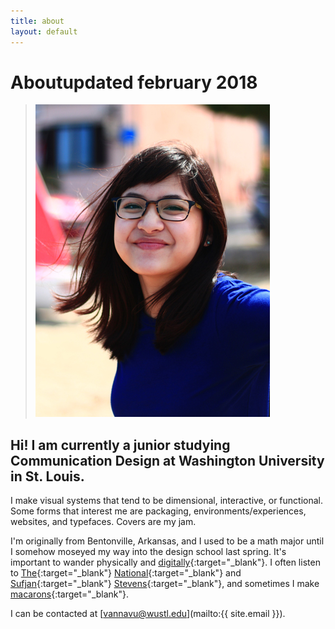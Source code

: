 ```yaml
---
title: about
layout: default
---
```


<h1 id="about"><span id="title">About</span><span id="date">updated february 2018</span></h1>

>![portrait](/images/portrait.jpg)

## Hi! I am currently a junior studying Communication Design at Washington University in St. Louis.

I make visual systems that tend to be dimensional, interactive, or functional. Some forms that interest me are packaging, environments/experiences, websites, and typefaces. Covers are my jam. 

I'm originally from Bentonville, Arkansas, and I used to be a math major until I somehow moseyed my way into the design school last spring. It's important to wander physically and [digitally](https://docs.google.com/document/d/1ACoAxl8RPKmMfAOUMyj9oXD1n8JKapDhz6-BiB_evNk/edit?usp=sharing){:target="_blank"}. I often listen to [The](https://youtu.be/i8yehVUF8h0){:target="_blank"} [National](https://youtu.be/QaYszP4QZ3E){:target="_blank"} and [Sufjan](https://youtu.be/qlPN7_h_OYo){:target="_blank"} [Stevens](https://youtu.be/z9Dzy4eB_nI){:target="_blank"}, and sometimes I make [macarons](../images/macaronmadness.jpg){:target="_blank"}.

I can be contacted at [vannavu@wustl.edu](mailto:{{ site.email }}).